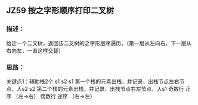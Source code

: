 ## JZ59 按之字形顺序打印二叉树
### 描述：
给定一个二叉树，返回该二叉树的之字形层序遍历，（第一层从左向右，下一层从右向左，一直这样交替）

### 思路：
关键点1：辅助栈2个 s1 s2
s1 第一个栈的元素出栈，并记录，出栈节点左右节点，入s2
s2 第二个栈的元素出栈，并记录，出栈节点右左节点，入s1
奇数行 正序 （左->右）
偶数行 逆序 （右->左）
